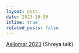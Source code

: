 ```yaml
---
layout: post
date: 2023-10-30
inline: true
related_posts: false
---
```


[Asilomar 2023](https://cmsworkshops.com/Asilomar2023/view_session.php?SessionID=1090) (Shreya talk)
